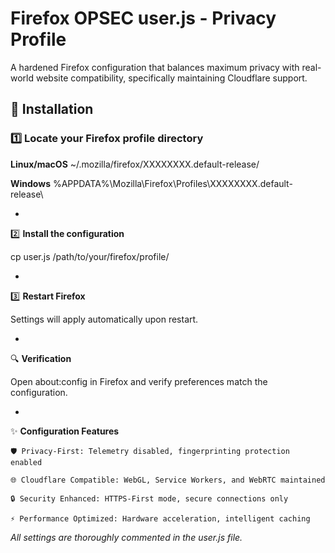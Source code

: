 # Firefox OPSEC user.js - Privacy Profile

A hardened Firefox configuration that balances maximum privacy with real-world website compatibility, specifically maintaining Cloudflare support.


## 🚀 Installation


### 1️⃣ **Locate your Firefox profile directory**

**Linux/macOS**
~/.mozilla/firefox/XXXXXXXX.default-release/

**Windows**
%APPDATA%\Mozilla\Firefox\Profiles\XXXXXXXX.default-release\

-

2️⃣ **Install the configuration**

cp user.js /path/to/your/firefox/profile/

-

3️⃣  **Restart Firefox**

Settings will apply automatically upon restart.

-

🔍 **Verification**

Open about:config in Firefox and verify preferences match the configuration.

-

✨ **Configuration Features**

    🛡️ Privacy-First: Telemetry disabled, fingerprinting protection enabled

    🌐 Cloudflare Compatible: WebGL, Service Workers, and WebRTC maintained

    🔒 Security Enhanced: HTTPS-First mode, secure connections only

    ⚡ Performance Optimized: Hardware acceleration, intelligent caching


*All settings are thoroughly commented in the user.js file.*
